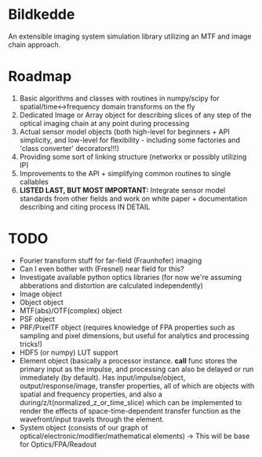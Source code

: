# Bildkedde
An extensible imaging system simulation library utilizing an MTF and image chain approach.

# Roadmap

1) Basic algorithms and classes with routines in numpy/scipy for spatial/time<->frequency domain transforms on the fly 
2) Dedicated Image or Array object for describing slices of any step of the optical imaging chain at any point during processing
3) Actual sensor model objects (both high-level for beginners + API simplicity, and low-level for flexibility - including some factories and 'class converter' decorators!!!)
4) Providing some sort of linking structure (networkx or possibly utilizing IP)
5) Improvements to the API + simplifying common routines to single callables
6) __LISTED LAST, BUT MOST IMPORTANT:__ Integrate sensor model standards from other fields and work on white paper + documentation describing and citing process IN DETAIL 
 
# TODO

- Fourier transform stuff for far-field (Fraunhofer) imaging
- Can I even bother with (Fresnel) near field for this?
- Investigate available python optics libraries (for now we're assuming abberations and distortion are calculated independently)
- Image object
- Object object
- MTF(abs)/OTF(complex) object
- PSF object
- PRF/PixelTF object (requires knowledge of FPA properties such as sampling and pixel dimensions, but useful for analytics and processing tricks!)
- HDF5 (or numpy) LUT support
- Element object (basically a processor instance. __call__ func stores the primary input as the impulse, and processing can also be delayed or run immediately (by default). Has input/impulse/object, output/response/image, transfer properties, all of which are objects with spatial and frequency properties, and also a during/z/t(normalized_z_or_time_slice) which can be implemented to render the effects of space-time-dependent transfer function as the wavefront/input travels through the element.
- System object (consists of our graph of optical/electronic/modifier/mathematical elements) -> This will be base for Optics/FPA/Readout
